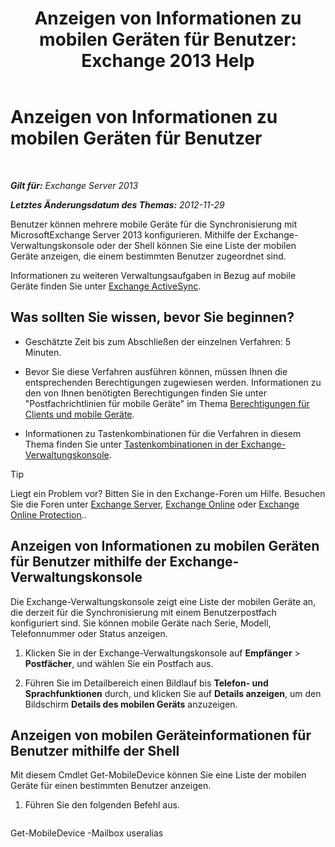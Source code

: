 ﻿---
title: 'Anzeigen von Informationen zu mobilen Geräten für Benutzer: Exchange 2013 Help'
TOCTitle: Anzeigen von Informationen zu mobilen Geräten für Benutzer
ms:assetid: 4fd263c0-ad61-416c-bd68-339bf66605cf
ms:mtpsurl: https://technet.microsoft.com/de-de/library/Aa997974(v=EXCHG.150)
ms:contentKeyID: 50475631
ms.date: 04/24/2018
mtps_version: v=EXCHG.150
ms.translationtype: HT
---

# Anzeigen von Informationen zu mobilen Geräten für Benutzer

 

_**Gilt für:** Exchange Server 2013_

_**Letztes Änderungsdatum des Themas:** 2012-11-29_

Benutzer können mehrere mobile Geräte für die Synchronisierung mit MicrosoftExchange Server 2013 konfigurieren. Mithilfe der Exchange-Verwaltungskonsole oder der Shell können Sie eine Liste der mobilen Geräte anzeigen, die einem bestimmten Benutzer zugeordnet sind.

Informationen zu weiteren Verwaltungsaufgaben in Bezug auf mobile Geräte finden Sie unter [Exchange ActiveSync](exchange-activesync-exchange-2013-help.md).

## Was sollten Sie wissen, bevor Sie beginnen?

  - Geschätzte Zeit bis zum Abschließen der einzelnen Verfahren: 5 Minuten.

  - Bevor Sie diese Verfahren ausführen können, müssen Ihnen die entsprechenden Berechtigungen zugewiesen werden. Informationen zu den von Ihnen benötigten Berechtigungen finden Sie unter "Postfachrichtlinien für mobile Geräte" im Thema [Berechtigungen für Clients und mobile Geräte](clients-and-mobile-devices-permissions-exchange-2013-help.md).

  - Informationen zu Tastenkombinationen für die Verfahren in diesem Thema finden Sie unter [Tastenkombinationen in der Exchange-Verwaltungskonsole](keyboard-shortcuts-in-the-exchange-admin-center-exchange-online-protection-help.md).


> [!TIP]
> Liegt ein Problem vor? Bitten Sie in den Exchange-Foren um Hilfe. Besuchen Sie die Foren unter <A href="https://go.microsoft.com/fwlink/p/?linkid=60612">Exchange Server</A>, <A href="https://go.microsoft.com/fwlink/p/?linkid=267542">Exchange Online</A> oder <A href="https://go.microsoft.com/fwlink/p/?linkid=285351">Exchange Online Protection</A>..



## Anzeigen von Informationen zu mobilen Geräten für Benutzer mithilfe der Exchange-Verwaltungskonsole

Die Exchange-Verwaltungskonsole zeigt eine Liste der mobilen Geräte an, die derzeit für die Synchronisierung mit einem Benutzerpostfach konfiguriert sind. Sie können mobile Geräte nach Serie, Modell, Telefonnummer oder Status anzeigen.

1.  Klicken Sie in der Exchange-Verwaltungskonsole auf **Empfänger** \> **Postfächer**, und wählen Sie ein Postfach aus.

2.  Führen Sie im Detailbereich einen Bildlauf bis **Telefon- und Sprachfunktionen** durch, und klicken Sie auf **Details anzeigen**, um den Bildschirm **Details des mobilen Geräts** anzuzeigen.

## Anzeigen von mobilen Geräteinformationen für Benutzer mithilfe der Shell

Mit diesem Cmdlet Get-MobileDevice können Sie eine Liste der mobilen Geräte für einen bestimmten Benutzer anzeigen.

1.  Führen Sie den folgenden Befehl aus.
    
    ```powershell
Get-MobileDevice -Mailbox useralias
```

